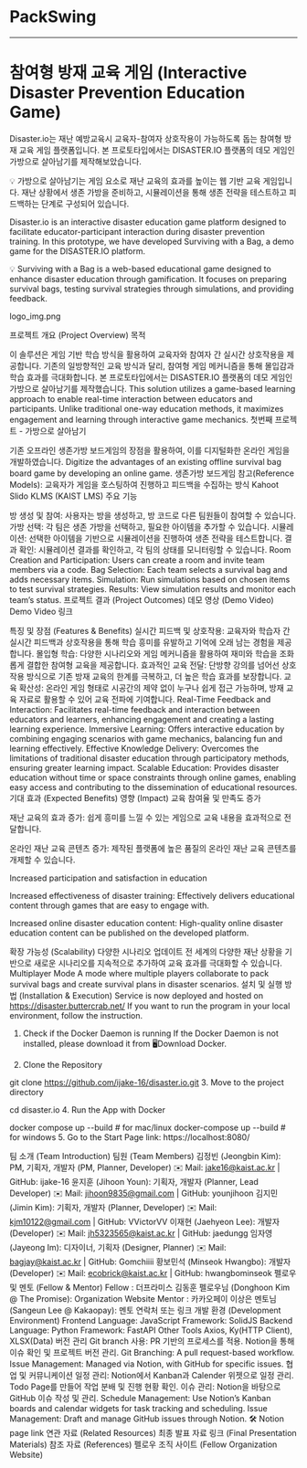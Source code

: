 # PackSwing
---
<h1>참여형 방재 교육 게임 (Interactive Disaster Prevention Education Game)</h1>
Disaster.io는 재난 예방교육시 교육자-참여자 상호작용이 가능하도록 돕는 참여형 방재 교육 게임 플랫폼입니다. 본 프로토타입에서는 DISASTER.IO 플랫폼의 데모 게임인 가방으로 살아남기를 제작해보았습니다.

💡 가방으로 살아남기는 게임 요소로 재난 교육의 효과를 높이는 웹 기반 교육 게임입니다. 재난 상황에서 생존 가방을 준비하고, 시뮬레이션을 통해 생존 전략을 테스트하고 피드백하는 단계로 구성되어 있습니다.

Disaster.io is an interactive disaster education game platform designed to facilitate educator-participant interaction during disaster prevention training. In this prototype, we have developed Surviving with a Bag, a demo game for the DISASTER.IO platform.

💡 Surviving with a Bag is a web-based educational game designed to enhance disaster education through gamification. It focuses on preparing survival bags, testing survival strategies through simulations, and providing feedback.

logo_img.png

프로젝트 개요 (Project Overview)
목적

이 솔루션은 게임 기반 학습 방식을 활용하여 교육자와 참여자 간 실시간 상호작용을 제공합니다. 기존의 일방향적인 교육 방식과 달리, 참여형 게임 메커니즘을 통해 몰입감과 학습 효과를 극대화합니다.
본 프로토타입에서는 DISASTER.IO 플랫폼의 데모 게임인 가방으로 살아남기를 제작했습니다.
This solution utilizes a game-based learning approach to enable real-time interaction between educators and participants. Unlike traditional one-way education methods, it maximizes engagement and learning through interactive game mechanics.
첫번째 프로젝트 - 가방으로 살아남기

기존 오프라인 생존가방 보드게임의 장점을 활용하여, 이를 디지털화한 온라인 게임을 개발하였습니다.
Digitize the advantages of an existing offline survival bag board game by developing an online game.
생존가방 보드게임
참고(Reference Models): 교육자가 게임을 호스팅하여 진행하고 피드백을 수집하는 방식
Kahoot
Slido
KLMS (KAIST LMS)
주요 기능

방 생성 및 참여: 사용자는 방을 생성하고, 방 코드로 다른 팀원들이 참여할 수 있습니다.
가방 선택: 각 팀은 생존 가방을 선택하고, 필요한 아이템을 추가할 수 있습니다.
시뮬레이션: 선택한 아이템을 기반으로 시뮬레이션을 진행하여 생존 전략을 테스트합니다.
결과 확인: 시뮬레이션 결과를 확인하고, 각 팀의 상태를 모니터링할 수 있습니다.
Room Creation and Participation: Users can create a room and invite team members via a code.
Bag Selection: Each team selects a survival bag and adds necessary items.
Simulation: Run simulations based on chosen items to test survival strategies.
Results: View simulation results and monitor each team’s status.
프로젝트 결과 (Project Outcomes)
데모 영상 (Demo Video)
Demo Video 링크

특징 및 장점 (Features & Benefits)
실시간 피드백 및 상호작용:
교육자와 학습자 간 실시간 피드백과 상호작용을 통해 학습 흥미를 유발하고 기억에 오래 남는 경험을 제공합니다.
몰입형 학습:
다양한 시나리오와 게임 메커니즘을 활용하여 재미와 학습을 조화롭게 결합한 참여형 교육을 제공합니다.
효과적인 교육 전달:
단방향 강의를 넘어선 상호작용 방식으로 기존 방재 교육의 한계를 극복하고, 더 높은 학습 효과를 보장합니다.
교육 확산성:
온라인 게임 형태로 시공간의 제약 없이 누구나 쉽게 접근 가능하며, 방재 교육 자료로 활용할 수 있어 교육 전파에 기여합니다.
Real-Time Feedback and Interaction:
Facilitates real-time feedback and interaction between educators and learners, enhancing engagement and creating a lasting learning experience.
Immersive Learning:
Offers interactive education by combining engaging scenarios with game mechanics, balancing fun and learning effectively.
Effective Knowledge Delivery:
Overcomes the limitations of traditional disaster education through participatory methods, ensuring greater learning impact.
Scalable Education:
Provides disaster education without time or space constraints through online games, enabling easy access and contributing to the dissemination of educational resources.
기대 효과 (Expected Benefits)
영향 (Impact)
교육 참여율 및 만족도 증가

재난 교육의 효과 증가: 쉽게 흥미를 느낄 수 있는 게임으로 교육 내용을 효과적으로 전달합니다.

온라인 재난 교육 콘텐츠 증가: 제작된 플랫폼에 높은 품질의 온라인 재난 교육 콘텐츠를 개제할 수 있습니다.

Increased participation and satisfaction in education

Increased effectiveness of disaster training: Effectively delivers educational content through games that are easy to engage with.

Increased online disaster education content: High-quality online disaster education content can be published on the developed platform.

확장 가능성 (Scalability)
다양한 시나리오 업데이트 전 세계의 다양한 재난 상황을 기반으로 새로운 시나리오를 지속적으로 추가하여 교육 효과를 극대화할 수 있습니다.
Multiplayer Mode A mode where multiple players collaborate to pack survival bags and create survival plans in disaster scenarios.
설치 및 실행 방법 (Installation & Execution)
Service is now deployed and hosted on https://disaster.buttercrab.net/
If you want to run the program in your local environment, follow the instruction.

1. Check if the Docker Daemon is running If the Docker Daemon is not installed, please download it from 🖥️Download Docker.

2. Clone the Repository

git clone https://github.com/ijake-16/disaster.io.git
3. Move to the project directory

cd disaster.io
4. Run the App with Docker

docker compose up --build # for mac/linux
docker-compose up --build # for windows
5. Go to the Start Page link: https://localhost:8080/

팀 소개 (Team Introduction)
팀원 (Team Members)
김정빈 (Jeongbin Kim): PM, 기획자, 개발자 (PM, Planner, Developer)
✉️ Mail: jake16@kaist.ac.kr | GitHub: ijake-16
윤지훈 (Jihoon Youn): 기획자, 개발자 (Planner, Lead Developer)
✉️ Mail: jihoon9835@gmail.com | GitHub: younjihoon
김지민 (Jimin Kim): 기획자, 개발자 (Planner, Developer)
✉️ Mail: kjm10122@gmail.com | GitHub: VVictorVV
이재현 (Jaehyeon Lee): 개발자 (Developer)
✉️ Mail: jh5323565@kaist.ac.kr | GitHub: jaedungg
임자영 (Jayeong Im): 디자이너, 기획자 (Designer, Planner)
✉️ Mail: bagjay@kaist.ac.kr | GitHub: Gomchiiii
황보민석 (Minseok Hwangbo): 개발자 (Developer)
✉️ Mail: ecobrick@kaist.ac.kr | GitHub: hwangbominseok
펠로우 및 멘토 (Fellow & Mentor)
Fellow : 더프라미스 김동훈 펠로우님 (Donghoon Kim @ The Promise): Organization Website
Mentor : 카카오페이 이상은 멘토님 (Sangeun Lee @ Kakaopay): 멘토 연락처 또는 링크
개발 환경 (Development Environment)
Frontend
Language: JavaScript
Framework: SolidJS
Backend
Language: Python
Framework: FastAPI
Other Tools
Axios, Ky(HTTP Client), XLSX(Data)
버전 관리
Git branch 사용: PR 기반의 프로세스를 적용. Notion을 통해 이슈 확인 및 프로젝트 버전 관리.
Git Branching: A pull request-based workflow.
Issue Management: Managed via Notion, with GitHub for specific issues.
협업 및 커뮤니케이션
일정 관리: Notion에서 Kanban과 Calender 위젯으로 일정 관리. Todo Page를 만들어 작업 분배 및 진행 현황 확인.
이슈 관리: Notion을 바탕으로 GitHub 이슈 작성 및 관리.
Schedule Management: Use Notion’s Kanban boards and calendar widgets for task tracking and scheduling.
Issue Management: Draft and manage GitHub issues through Notion.
🛠️ Notion page link
연관 자료 (Related Resources)
최종 발표 자료 링크 (Final Presentation Materials)
참조 자료 (References)
펠로우 조직 사이트 (Fellow Organization Website)

